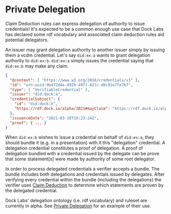 # Private Delegation

Claim Deduction rules can express delegation of authority to issue credentials! It's expected to be a common enough use case that Dock Labs has declared some rdf vocabulary and associated claim deduction rules aid potential delegators.

An issuer may grant delegation authority to another issuer simply by issuing them a vcdm credential. Let's say `did:ex:a` wants to grant delegation authority to `did:ex:b`. `did:ex:a` simply issues the credential saying that `did:ex:b` may make any claim.

```json
{
  "@context": [ "https://www.w3.org/2018/credentials/v1" ],
  "id": "urn:uuid:9b472d4e-492b-49f7-821c-d8c91e7fe767",
  "type": [ "VerifiableCredential" ],
  "issuer": "did:dock:a",
  "credentialSubject": {
    "id": "did:dock:b",
    "https://rdf.dock.io/alpha/2021#mayClaim": "https://rdf.dock.io/alpha/2021#ANYCLAIM"
  },
  "issuanceDate": "2021-03-18T19:23:24Z",
  "proof": { ... }
}
```

When `did:ex:b` wishes to issue a credential on behalf of `did:ex:a`, they should bundle it (e.g. in a presentation) with it this "delegation" credential. A delegation credential constitutes a proof of delegation. A proof of delegation bundled with a credential issued by the delegate can be prove that some statement[s] were made by authority of some root delegator.

In order to process delegated credentials a verifier accepts a bundle. The bundle includes both delegations and credentials issued by delegates. After verifying every credential within the bundle (including the delegations) the verifier uses [Claim Deduction](concepts_claim_deduction.md) to determine which statements are proven by the delegated credential.

Dock Labs' delegation ontology (i.e. rdf vocabulary) and ruleset are currently in alpha. See [Private Delegation](tutorial_private_delegation.md) for an example of their use.
